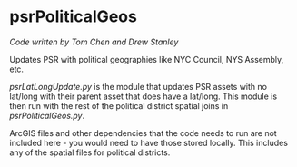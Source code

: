 # psrPoliticalGeos

*Code written by Tom Chen and Drew Stanley*
 
 Updates PSR with political geographies like NYC Council, NYS Assembly, etc.

*psrLatLongUpdate.py* is the module that updates PSR assets with no lat/long with their parent asset that does have a lat/long. This module is then run with the rest of the political district spatial joins in *psrPoliticalGeos.py*.

ArcGIS files and other dependencies that the code needs to run are not included here - you would need to have those stored locally. This includes any of the spatial files for political districts.
